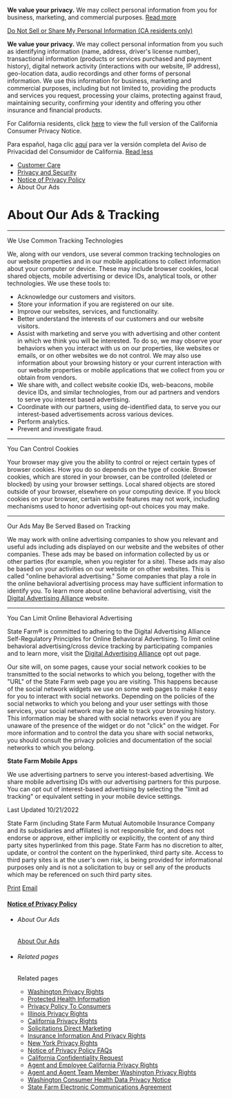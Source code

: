  

**We value your privacy.** We may collect personal information from you for business, marketing, and commercial purposes. [Read more](javascript:void(0))  
  
[Do Not Sell or Share My Personal Information (CA residents only)](https://www.statefarm.com/customer-care/privacy-security/privacy/california-privacy-rights/do-not-sell)

**We value your privacy.** We may collect personal information from you such as identifying information (name, address, driver's license number), transactional information (products or services purchased and payment history), digital network activity (interactions with our website, IP address), geo-location data, audio recordings and other forms of personal information. We use this information for business, marketing and commercial purposes, including but not limited to, providing the products and services you request, processing your claims, protecting against fraud, maintaining security, confirming your identity and offering you other insurance and financial products.

For California residents, click [here](https://www.statefarm.com/customer-care/privacy-security/privacy/state-privacy-rights) to view the full version of the California Consumer Privacy Notice.

Para español, haga clic [aquí](https://es.statefarm.com/atencion-al-cliente/privacidad-seguridad/privacidad/derechos-de-privacidad-del-estado) para ver la versión completa del Aviso de Privacidad del Consumidor de California. [Read less](javascript:void(0))

* [Customer Care](https://www.statefarm.com/customer-care) 
* [Privacy and Security](https://www.statefarm.com/customer-care/privacy-security) 
* [Notice of Privacy Policy](https://www.statefarm.com/customer-care/privacy-security/privacy) 
* About Our Ads 

About Our Ads & Tracking
========================

* * *

We Use Common Tracking Technologies

We, along with our vendors, use several common tracking technologies on our website properties and in our mobile applications to collect information about your computer or device. These may include browser cookies, local shared objects, mobile advertising or device IDs, analytical tools, or other technologies. We use these tools to:

* Acknowledge our customers and visitors.
* Store your information if you are registered on our site.
* Improve our websites, services, and functionality.
* Better understand the interests of our customers and our website visitors.
* Assist with marketing and serve you with advertising and other content in which we think you will be interested. To do so, we may observe your behaviors when you interact with us on our properties, like websites or emails, or on other websites we do not control. We may also use information about your browsing history or your current interaction with our website properties or mobile applications that we collect from you or obtain from vendors.
* We share with, and collect website cookie IDs, web-beacons, mobile device IDs, and similar technologies, from our ad partners and vendors to serve you interest based advertising.
* Coordinate with our partners, using de-identified data, to serve you our interest-based advertisements across various devices.
* Perform analytics.
* Prevent and investigate fraud.

* * *

You Can Control Cookies

Your browser may give you the ability to control or reject certain types of browser cookies. How you do so depends on the type of cookie. Browser cookies, which are stored in your browser, can be controlled (deleted or blocked) by using your browser settings. Local shared objects are stored outside of your browser, elsewhere on your computing device. If you block cookies on your browser, certain website features may not work, including mechanisms used to honor advertising opt-out choices you may make.

* * *

Our Ads May Be Served Based on Tracking

We may work with online advertising companies to show you relevant and useful ads including ads displayed on our website and the websites of other companies. These ads may be based on information collected by us or other parties (for example, when you register for a site). These ads may also be based on your activities on our website or on other websites. This is called "online behavioral advertising." Some companies that play a role in the online behavioral advertising process may have sufficient information to identify you. To learn more about online behavioral advertising, visit the [Digital Advertising Alliance](https://youradchoices.com/control "External link: YourAdChoices Gives You Control") website.

* * *

You Can Limit Online Behavioral Advertising

State Farm® is committed to adhering to the Digital Advertising Alliance Self-Regulatory Principles for Online Behavioral Advertising. To limit online behavioral advertising/cross device tracking by participating companies and to learn more, visit the [Digital Advertising Alliance](http://www.aboutads.info/choices/#completed "External Link: Digital Advertising Alliance - Opt out") opt out page.

Our site will, on some pages, cause your social network cookies to be transmitted to the social networks to which you belong, together with the "URL" of the State Farm web page you are visiting. This happens because of the social network widgets we use on some web pages to make it easy for you to interact with social networks. Depending on the policies of the social networks to which you belong and your user settings with those services, your social network may be able to track your browsing history. This information may be shared with social networks even if you are unaware of the presence of the widget or do not "click" on the widget. For more information and to control the data you share with social networks, you should consult the privacy policies and documentation of the social networks to which you belong.

**State Farm Mobile Apps**

We use advertising partners to serve you interest-based advertising. We share mobile advertising IDs with our advertising partners for this purpose. You can opt out of interest-based advertising by selecting the "limit ad tracking" or equivalent setting in your mobile device settings.

Last Updated 10/21/2022

State Farm (including State Farm Mutual Automobile Insurance Company and its subsidiaries and affiliates) is not responsible for, and does not endorse or approve, either implicitly or explicitly, the content of any third party sites hyperlinked from this page. State Farm has no discretion to alter, update, or control the content on the hyperlinked, third party site. Access to third party sites is at the user's own risk, is being provided for informational purposes only and is not a solicitation to buy or sell any of the products which may be referenced on such third party sites.

[Print](javascript:window.print();) [Email](mailto:?subject=About%20Our%20Ads%20|%20State%20Farm%C2%AE&body=I%20found%20this%20on%20statefarm.com%C2%AE%20and%20thought%20you%20would%20be%20interested.%0A%0Ahttps://www.statefarm.com/customer-care/privacy-security/privacy/about-our-ads "Email")

#### [Notice of Privacy Policy](https://www.statefarm.com/customer-care/privacy-security/privacy)

* ###### About Our Ads
    
    [About Our Ads](https://www.statefarm.com/customer-care/privacy-security/privacy/about-our-ads)
* ###### Related pages
    
    Related pages
    * [Washington Privacy Rights](https://www.statefarm.com/customer-care/privacy-security/privacy/washington-privacy-rights)
    * [Protected Health Information](https://www.statefarm.com/customer-care/privacy-security/privacy/personal-health-info)
    * [Privacy Policy To Consumers](https://www.statefarm.com/customer-care/privacy-security/privacy/privacy-policy-to-consumers)
    * [Illinois Privacy Rights](https://www.statefarm.com/customer-care/privacy-security/privacy/illinois-privacy-rights)
    * [California Privacy Rights](https://www.statefarm.com/customer-care/privacy-security/privacy/california-privacy-rights)
    * [Solicitations Direct Marketing](https://www.statefarm.com/customer-care/privacy-security/privacy/solicitations-direct-marketing)
    * [Insurance Information And Privacy Rights](https://www.statefarm.com/customer-care/privacy-security/privacy/insurance-information-and-privacy-rights)
    * [New York Privacy Rights](https://www.statefarm.com/customer-care/privacy-security/privacy/new-york-privacy-rights)
    * [Notice of Privacy Policy FAQs](https://www.statefarm.com/customer-care/privacy-security/privacy/e-privacy-policy-notice-questions)
    * [California Confidentiality Request](https://www.statefarm.com/customer-care/privacy-security/privacy/california-confidentiality-request)
    * [Agent and Employee California Privacy Rights](https://www.statefarm.com/customer-care/privacy-security/privacy/california-privacy-rights-agents-and-employees)
    * [Agent and Agent Team Member Washington Privacy Rights](https://www.statefarm.com/customer-care/privacy-security/privacy/washington-privacy-rights-agents-and-agent-team-members)
    * [Washington Consumer Health Data Privacy Notice](https://www.statefarm.com/customer-care/privacy-security/privacy/washington-my-data-privacy-rights)
    * [State Farm Electronic Communications Agreement](https://www.statefarm.com/customer-care/privacy-security/privacy/eca-terms-and-conditions)